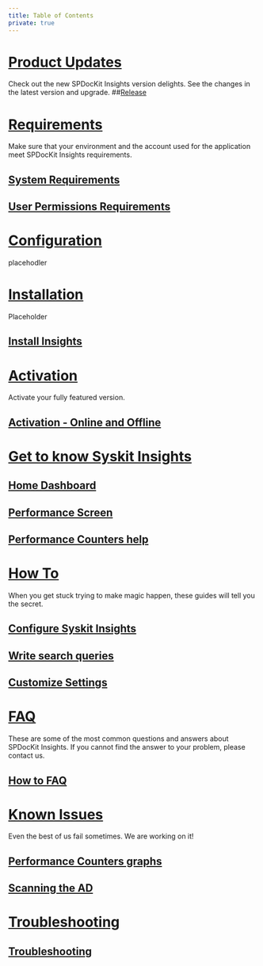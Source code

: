 ```yaml
---
title: Table of Contents
private: true
---
```


# [Product Updates](product-updates)
Check out the new SPDocKit Insights version delights. See the changes in the latest version and upgrade. 
##[Release](release1.md)

# [Requirements](requirements)
Make sure that your environment and the account used for the application meet SPDocKit Insights requirements.
## [System Requirements](system-requirements.md)
## [User Permissions Requirements](user-permissions-requirements.md)

# [Configuration](configuration)
placehodler

# [Installation](installation)
Placeholder
## [Install Insights](install-insights.md)

# [Activation](activation)
Activate your fully featured version.
## [Activation - Online and Offline](online-offline-activation.md)

# [Get to know Syskit Insights](get-to-know-insights)
## [Home Dashboard](insights-home.md)
## [Performance Screen](performance-screen.md)
## [Performance Counters help](performance-counters.md)

# [How To](how-to)
When you get stuck trying to make magic happen, these guides will tell you the secret. 
## [Configure Syskit Insights](configure-insights.md)
## [Write search queries](search.md)
## [Customize Settings](customize-settings.md)

# [FAQ](faq)
These are some of the most common questions and answers about SPDocKit Insights. If you cannot find the answer to your problem, please contact us.
## [How to FAQ](how-to-faq.md)

# [Known Issues](known-issues)
Even the best of us fail sometimes. We are working on it! 
## [Performance Counters graphs](performance-counters-laptop-sleeping.md)
## [Scanning the AD](scan-ad-server-number.md)

# [Troubleshooting](troubleshooting)
## [Troubleshooting](troubleshooting.md)
